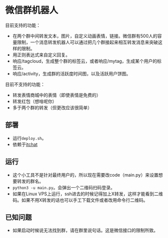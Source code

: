 # 微信群机器人

目前支持的功能：

* 在两个群中间转发文本，图片，自定义动画表情，链接。微信群有500人的容量限制，一个消息转发机器人可以通过把几个群接起来相互转发消息来突破这样的限制。
* 用正则表达式来自定义回复。
* 响应/tagcloud，生成整个群的标签云，或者响应/mytag，生成某个用户的标签云。
* 响应/activity，生成群的活跃度时间图，以及活跃用户饼图。

目前不支持的功能：

* 转发表情商城中的表情（即使表情是免费的）
* 转发红包（想啥呢你）
* 多于两个群的转发（但更改应该很简单）

## 部署

* 运行`deploy.sh`。
* 依赖于[itchat](https://itchat.readthedocs.io/zh/latest/)

## 运行

* 这个小工具不是针对最终用户的，所以现在需要改code（main.py）来设置想要转发的群名。
* `python3 -u main.py`。会弹出一个二维码扫码登录。
* 如果在Linux VPS上运行，ssh进去的时候记得加上X转发，这样才能看到二维码。如果不用X转发的话也可以手工下载文件或者改用命令行二维码。

## 已知问题

* 如果启动时候说无法找到群，请在群里说句话。这是微信接口的限制所致。

